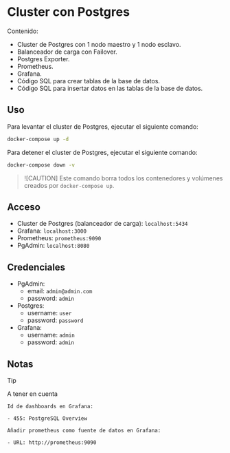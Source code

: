 # Cluster con Postgres

Contenido:

- Cluster de Postgres con 1 nodo maestro y 1 nodo esclavo.
- Balanceador de carga con Failover.
- Postgres Exporter.
- Prometheus.
- Grafana.
- Código SQL para crear tablas de la base de datos.
- Código SQL para insertar datos en las tablas de la base de datos.

## Uso

Para levantar el cluster de Postgres, ejecutar el siguiente comando:

```bash
docker-compose up -d
```

Para detener el cluster de Postgres, ejecutar el siguiente comando:

```bash
docker-compose down -v
```

> ![CAUTION]
> Este comando borra todos los contenedores y volúmenes creados por `docker-compose up`.

## Acceso

- Cluster de Postgres (balanceador de carga): `localhost:5434`
- Grafana: `localhost:3000`
- Prometheus: `prometheus:9090`
- PgAdmin: `localhost:8080`

## Credenciales

- PgAdmin:
  - email: `admin@admin.com`
  - password: `admin`
- Postgres:
  - username: `user`
  - password: `password`
- Grafana:
  - username: `admin`
  - password: `admin`

## Notas

> [!TIP]
> A tener en cuenta

```
Id de dashboards en Grafana:

- 455: PostgreSQL Overview
```

```
Añadir prometheus como fuente de datos en Grafana:

- URL: http://prometheus:9090
```
